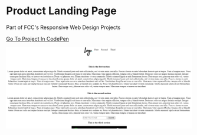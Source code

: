# Product Landing Page

Part of FCC's Responsive Web Design Projects

[Go To Project In CodePen](https://codepen.io/TomerBenRachel/pen/RBXgLM)

![ProductLandingPage](https://github.com/TomerPacific/CodePenProjects/blob/master/Product%20Landing%20Page/ProductLandingPage.jpg?raw=true)
